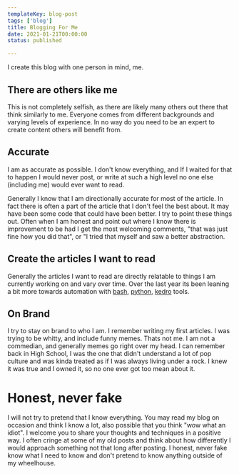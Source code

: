 ```yaml
---
templateKey: blog-post
tags: ['blog']
title: Blogging For Me
date: 2021-01-21T00:00:00
status: published

---
```


I create this blog with one person in mind, me.

## There are others like me

This is not completely selfish, as there are likely many others out there that
think similarly to me.  Everyone comes from different backgrounds and varying
levels of experience.  In no way do you need to be an expert to create content
others will benefit from.

## Accurate

I am as accurate as possible.  I don't know everything, and If I waited for
that to happen I would never post, or write at such a high level no one else
(including me) would ever want to read.

Generally I know that I am directionally accurate for most of the article.  In
fact there is often a part of the article that I don't feel the best about.  It
may have been some code that could have been better.  I try to point these
things out.  Often when I am honest and point out where I know there is
improvement to be had I get the most welcoming comments, "that was just fine
how you did that", or "I tried that myself and saw a better abstraction.

## Create the articles I want to read

Generally the articles I want to read are directly relatable to things I am
currently working on and vary over time.  Over the last year its been leaning a
bit more towards automation with
[bash](https://waylonwalker.com/archive/linux/),
[python](https://waylonwalker.com/archive/python/),
[kedro](https://waylonwalker.com/archive/kedro/) tools.

## On Brand

I try to stay on brand to who I am.  I remember writing my first articles.  I
was trying to be whitty, and include funny memes.  Thats not me.  I am not a
commedian, and generally memes go right over my head.  I can remember back in
High School, I was the one that didn't understand a lot of pop culture and was
kinda treated as if I was always living under a rock.  I knew it was true and I
owned it, so no one ever got too mean about it.

# Honest, never fake

I will not try to pretend that I know everything.  You may read my blog on
occasion and think I know a lot, also possible that you think "wow what an
idiot".  I welcome you to share your thoughts and techniques in a positive way.
I often cringe at some of my old posts and think about how differently I would
approach something not that long after posting.  I honest, never fake know what
I need to know and don't pretend to know anything outside of my wheelhouse.


